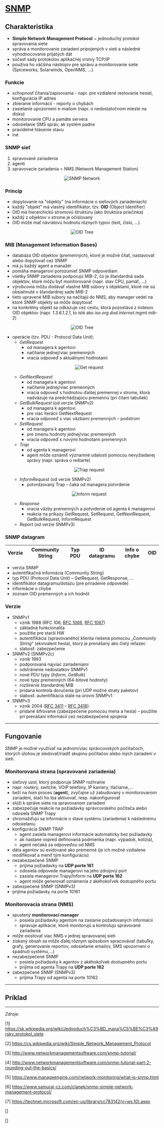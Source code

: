 # [SNMP](https://tools.ietf.org/html/rfc3411)

## Charakteristika

* **Simple Network Management Protocol** ~ jednoduchý protokol spravovania siete
* správa a monitorovanie zariadení pripojených v sieti a následné vyhodnocovanie prijatých dát
* súčasť sady protokolov aplikačnej vrstvy TCP/IP
* používa ho väčšina nástrojov pre správu a monitorovanie siete (Spiceworks, Solarwinds, OpenNMS, ...)

### Funkcie
*	schopnosť čítania/zapisovania - napr. pre vzdialené restovanie hesiel, konfigurácia IP adries
*	zbieranie informácií - reporty o chybách
*	zasielanie upozornení e-mailom (napr. o nedostatočnom mieste na disku)
*	monitorovanie CPU a pamäte servera
*	odosielanie SMS správ, ak systém padne
*	pravidelné hlásenie stavu
* iné
  
### SNMP sieť
1.	spravované zariadenia
2.	agenti
3.	spravovacie zariadenia = NMS (Network Management Station) 

<p align="center">
  <img src="https://www.manageengine.com/network-monitoring/images/snmp-components.gif" alt="SNMP Network"/>
</p>

### Princíp
* dopytovanie na "objekty" (na informácie o sieťových zariadeniach) 
* každý "objekt" má vlastný identifikátor, tzv. **OID** (Object Identifier)
* OID má hierarchickú stromovú štruktúru (ako štruktúra priečinka) 
* každý z objektov v strome je očíslovaný 
* OID môže mať návratovú hodnotu rôznych typov (text, číslo, ...)

<p align="center">
  <img src="http://25119-presscdn.pagely.netdna-cdn.com/wp-content/uploads/SNMP_OID_MIB_Tree.png" alt="OID Tree"/>
</p>

### MIB (Management Information Bases)
* databáza OID objektov (premenných), ktoré je možné čítať, nastavovať alebo dopytovať cez SNMP
* má ju každý agent a manažér
* pomáha managerovi porozumieť SNMP odpovediam
* všetky SNMP zariadenia podporujú MIB-2, čo je štandardná sada objektov, ktoré môžu byť monitorované (napr. stav CPU, pamäť, ...)
* výrobcovia môžu dodávať vlastné MIB súbory s objektami, ktoré nie sú obsiahnuté v štandardnej sade MIB-2
* tieto upravené MIB súbory sa načítajú do NMS, aby manager vedel na ktoré SNMP objekty sa môže dopytovať
* na konkrétny objekt sa odkazuje cez cestu, ktorá pozostáva z indexov OID objektov (napr. *1.3.6.1.2.1*, to isté ako *iso.org.dod.internet.mgmt.mib-2*)

<p align="center">
  <img src="http://25119-presscdn.pagely.netdna-cdn.com/wp-content/uploads/ScreenshotOIDFolderView.png" alt="OID Tree"/>
</p>

* operácie (tzv. PDU - Protocol Data Unit): 
  * *GetRequest*
    * od managera k agentovi
    * načítanie jednej/viac premenných
    * vracia odpoveď s aktuálnymi hodnotami
    <p align="center">
      <img src="https://www.manageengine.com/network-monitoring/images/snmp-get-response.gif" alt="Get request"/>
    </p>
  *	*GetNextRequest*
    * od managera k agentovi
    * načítanie jednej/viac premenných 
    * vracia odpoveď s hodnotou ďalšej premennej v strome, ktorá nadväzuje na predchádzajúcu premennú  (pri čítaní tabuliek)
  * *GetBulkRequest* (od verzie SNMPv2) 
    * od managera k agentovi
    * pre viac iterácií GetNextRequest
    * vracia  odpoveď s viac väzbami premenných – podstrom 
  * *SetRequest*
    * od managera k agentovi
    * pre zmenu hodnoty jednej/viac premenných
    * vracia odpoveď s novými hodnotami premenných
  * *Trap*
    * od agenta k managerovi
    * agent môže oznámiť významné udalosti pomocou nevyžiadanej správy (napr. správa o reštarte)
     <p align="center">
      <img src="https://www.manageengine.com/network-monitoring/images/snmp-trap.gif" alt="Trap request"/>
      </p>
  * *InformRequest* (od verzie SNMPv2)
    * potvrdzovaný Trap – čaká od managera potvrdenie 
     <p align="center">
      <img src="https://www.manageengine.com/network-monitoring/images/snmp-inform-acknowledgment.gif" alt="Inform request"/>
      </p>
  *	*Response*
    * vracia väzby premenných a potvrdenie od agenta k managerovi
    *	reakcia na príkazy GetRequest, SetRequest, GetNextRequest, GetBulkRequest, InformRequest
  * *Report* (od verzie SNMPv3)
  
### SNMP datagram

| Verzia        | Community String           | Typ PDU | ID datagramu | Info o chybe | OID | 
| ------------- |:--------------------------:|:-------:|:------------:|:------------:|----:|

* verzia SNMP 
* autentifikačná informácia (Community String)
* typ PDU (Protocol Data Unit) – GetRequest, GetResponse, ...
* identifikátor datagramu/dotazu (pre priradenie odpovede)
* informácie o chybe 
* zoznam OID premenných a ich hodnôt 


### Verzie
* SNMPv1
  * vznik 1988 (RFC 106, [RFC 1066](https://tools.ietf.org/html/rfc1066), [RFC 1067](https://tools.ietf.org/html/rfc1067))
  * základná funkcionalita
  * použitie pre starší HW
  * autentifikácia (spravovaného) klienta riešená pomocou „*Community String*“ (ekvivalent hesla), ktorý je prenášaný ako čistý reťazec
  * slabosť: zabezpečenie
* SNMPv2 (SNMPv2c)
  * vznik 1993
  * podporovaná najviac zariadeniami
  * odstránenie nedostatkov SNMPv1
  * nové PDU typy (*Inform*, *GetBulk*)
  * nové typy premenných (64-bitové hodnoty)
  * rozšírenie štandardnej MIB
  * pridaná kontrola doručenia (pri UDP možné straty paketov)
  * slabosť: autentifikácia stále na úrovni SNMPv1
* SNMPv3
  * vznik 2004 ([RFC 3411](http://www.ietf.org/rfc/rfc3411.txt) – [RFC 3418](http://www.ietf.org/rfc/rfc3418.txt))
  * pridané šifrovanie (zabezpečenie pomocou mena a hesla) – použitie pri prenášaní informácií cez nezabezpečené spojenia

***

## Fungovanie

SNMP je možné využívať na jednom/viac správcovských počítačoch, ktorých úlohou je sledovať/riadiť skupinu počítačov alebo iných zariadení v sieti. 

### Monitorovaná strana (spravované zariadenia)
* sieťový uzol, ktorý podporuje SNMP rozhranie
*	napr. routery, switche, VOIP telefóny, IP kamery, tlačiarne,...
*	beží na ňom proces (**agent**), zvyčajne už zabudovaný v monitorovanom zariadení, stačí ho iba aktivovať, resp. nakonfigurovať
  * slúži k správe siete na spravovanom zariadení 
  * zabezpečuje reakcie na požiadavky správcovského počítača alebo odosiela SNMP Trapy
* zhromažďujú sa informácie o stave systému (zariadenia) k následnému odosielaniu
* konfigurácia SNMP TRAP
  * agent zasiela managerovi informácie automaticky bez požiadavky
  * ak nastane vopred definovaná podmienka (napr. výpadok, kolízia), 
  * agent nečaká za odpoveďou od NMS 
* dáta agentov sú evidované ako premenné (je ich možné vzdialene modifikovať a meniť tým konfiguráciu)
* nezabezpečené SNMP
  *	prijíma požiadavky na **UDP porte 161**
  * odosiela odpovede managerovi na jeho zdrojový port
  * zasiela managerovi Trapy/Inform na **UDP porte 162**
  * agent môže generovať oznámenia z akéhokoľvek dostupného portu
*	zabezpečené SNMP (SNMPv3)
  * prijíma požiadavky na porte 10161

### Monitorovacia strana (NMS)

* spustený **monitorovací manager** 
  *	posiela požiadavky agentom na zaslanie požadovaných informácií
  *	spravuje aplikácie, ktoré monitorujú a kontrolujú spravované zariadenia
* môže existovať viac NMS v jednej spravovanej sieti
* získaný obsah sa môže ďalej rôznym spôsobom spracovávať (tabuľky, grafy, generovanie reportov, odosielanie emailov, SMS upozornení o spadnutí systému,...)
* nezabezpečené SNMP
  * posiela požiadavky k agentov z akéhokoľvek dostupného portu
  * prijíma od agenta Trapy na **UDP porte 162**
* zabezpečené SNMP (SNMPv3)
  * prijíma Trapy od agenta na porte 10162 

***

## Príklad


***

*Zdroje:* 

[1] https://sk.wikipedia.org/wiki/Jednoduch%C3%BD_mana%C5%BE%C3%A9rsky_protokol_siete

[2] https://cs.wikipedia.org/wiki/Simple_Network_Management_Protocol

[3] http://www.networkmanagementsoftware.com/snmp-tutorial/

[4] http://www.networkmanagementsoftware.com/snmp-tutorial-part-2-rounding-out-the-basics/

[5] https://www.manageengine.com/network-monitoring/what-is-snmp.html

[6] https://www.samuraj-cz.com/clanek/snmp-simple-network-management-protocol/

[7] https://technet.microsoft.com/en-us/library/cc783142(v=ws.10).aspx

[]

[]
